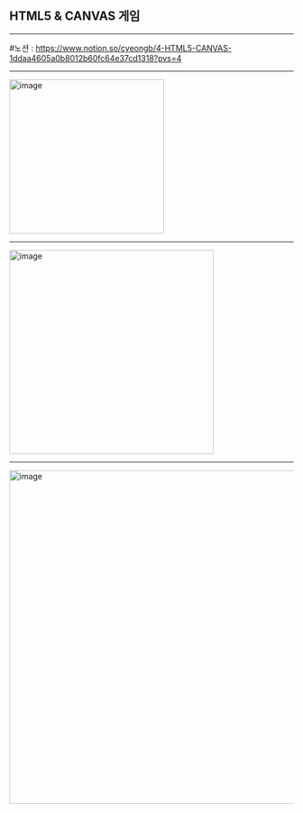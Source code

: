 ## HTML5 & CANVAS 게임
---
#노션 :
https://www.notion.so/cyeongb/4-HTML5-CANVAS-1ddaa4605a0b8012b60fc64e37cd1318?pvs=4


---

<img width="274" alt="image" src="https://github.com/user-attachments/assets/54e74805-e368-4e68-b8fc-ea3819d39f1a" />

------

<img width="362" alt = "image" src="https://github.com/user-attachments/assets/ccb097a9-ee60-40ff-abe5-60100d5a288e" />

------
<img width="592" alt="image" src="https://github.com/user-attachments/assets/7cd9ddf0-1a30-4468-9384-7973b7f5091e" />

